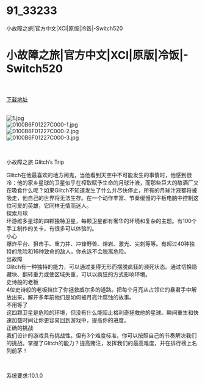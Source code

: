 # 91_33233
小故障之旅|官方中文|XCI|原版|冷饭|-Switch520
# 小故障之旅|官方中文|XCI|原版|冷饭|-Switch520
 <br/></br>
[下载地址](https://www.switch520.cc/article/33233 "下载地址")
<br/></br>

<p><img title="1.jpg" src="https://www.switch520.cc/muke_img/2022_06_21_90c8b6359f1c1.jpg" alt="1.jpg"><br>
<img title="0100B6F01227C000-1.jpg" src="https://www.switch520.cc/muke_img/2022_06_21_64e2f4b4ac7b1.jpg" alt="0100B6F01227C000-1.jpg"><br>
<img title="0100B6F01227C000-2.jpg" src="https://www.switch520.cc/muke_img/2022_06_21_da1c2303d563c.jpg" alt="0100B6F01227C000-2.jpg"><br>
<img title="0100B6F01227C000-3.jpg" src="https://www.switch520.cc/muke_img/2022_06_21_f23fc28a471ba.jpg" alt="0100B6F01227C000-3.jpg"></p>
<p>&nbsp;</p>
<p>小故障之旅 Glitch’s Trip</p>
<p>Glitch在他最喜欢的地方闹鬼，当他看到天空中不可能发生的事情时，他感到很冷：他的家乡星球的卫星似乎在榨取赋予生命的月球汁液，而那些巨大的酿酒厂又在吸食什么呢？如果Glitch不知道发生了什么并尽快停止，所有的月球汁液都将被吸走，他自己的世界将无法生存。在一个动作丰富、节奏缓慢的平板电脑中控制这位可爱的英雄，它同样无情而迷人。<br>
探索月球<br>
环游维多星球的四颗独特卫星，每颗卫星都有奢华的环境和复杂的主题。有100个手工制作的关卡，有很多可以体验的。<br>
小心<br>
爆炸平台、狙击手、重力井、冲锋野兽、熔岩、激光、尖刺等等。有超过40种独特的危险和16种致命的敌人，你永远不会脱离危险。<br>
出故障<br>
Glitch有一种独特的能力，可以通过变得无形而摆脱疯狂的濒死状态。通过切换隐藏块、翻转重力或使区域失重，可以以疯狂的方式影响环境。<br>
史诗般的老板<br>
4位史诗般的老板挡住了你拯救威尔多的道路。把每个月亮从占领它的暴君手中解放出来，解开多年前他们是如何被月亮汁腐蚀的故事。<br>
不用等了<br>
这四颗卫星是危险的环境，但没有什么能阻止格利奇拯救他的星球。瞬间重生和快速加载时间让你更容易回到游戏中，提高你的进度。<br>
正确的挑战<br>
我们设计的游戏具有挑战性，但有3个难度标准，你可以按照自己的节奏解决我们的挑战。掌握了Glitch的能力？提高赌注，发挥我们的最高难度，并在排行榜上名列前茅！</p>
<p>&nbsp;</p>
<p>系统要求:10.1.0</p>




